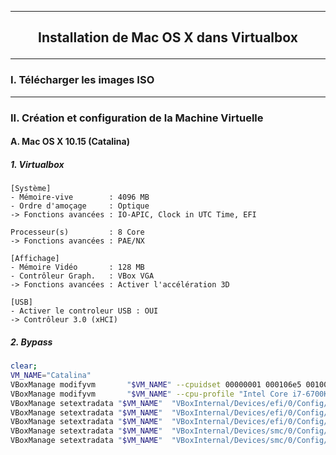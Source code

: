 ---------------------------------------------------------------------------------------------------------------------------------------------------------------------------------------------------------------
## <p align='center'> Installation de Mac OS X dans Virtualbox </p>

---------------------------------------------------------------------------------------------------------------------------------------------------------------------------------------------------------------
### I. Télécharger les images ISO



---------------------------------------------------------------------------------------------------------------------------------------------------------------------------------------------------------------
### II. Création et configuration de la Machine Virtuelle

#### A. Mac OS X 10.15 (Catalina)
##### 1. Virtualbox
```
[Système]
- Mémoire-vive        : 4096 MB
- Ordre d'amoçage     : Optique
-> Fonctions avancées : IO-APIC, Clock in UTC Time, EFI

Processeur(s)         : 8 Core
-> Fonctions avancées : PAE/NX

[Affichage]
- Mémoire Vidéo       : 128 MB
- Contrôleur Graph.   : VBox VGA
-> Fonctions avancées : Activer l'accélération 3D

[USB]
- Activer le controleur USB : OUI
-> Contrôleur 3.0 (xHCI)
```


##### 2. Bypass

```bash
clear;
VM_NAME="Catalina"
VBoxManage modifyvm 	  "$VM_NAME" --cpuidset 00000001 000106e5 00100800 0098e3fd bfebfbff
VBoxManage modifyvm 	  "$VM_NAME" --cpu-profile "Intel Core i7-6700K"
VBoxManage setextradata "$VM_NAME"  "VBoxInternal/Devices/efi/0/Config/DmiSystemProduct" "iMac11,3"
VBoxManage setextradata "$VM_NAME"  "VBoxInternal/Devices/efi/0/Config/DmiSystemVersion" "1.0"
VBoxManage setextradata "$VM_NAME"  "VBoxInternal/Devices/efi/0/Config/DmiBoardProduct" "Iloveapple"
VBoxManage setextradata "$VM_NAME"  "VBoxInternal/Devices/smc/0/Config/DeviceKey" "ourhardworkbythesewordsguardedpleasedontsteal(c)AppleComputerInc"
VBoxManage setextradata "$VM_NAME"  "VBoxInternal/Devices/smc/0/Config/GetKeyFromRealSMC" 0
``` 

